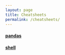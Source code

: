 ```yaml
---
layout: page
title: Cheatsheets
permalink: /cheatsheets/
---
```




#### [pandas](_cheatsheets/pandas.md)

#### [shell](_cheatsheets/shell.md)